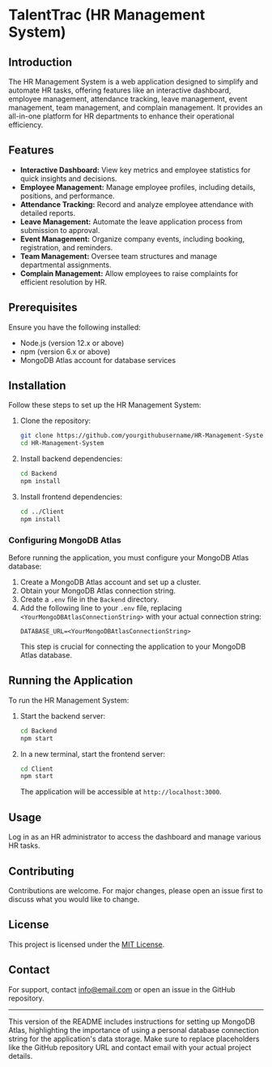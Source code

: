 
# TalentTrac (HR Management System)

## Introduction
The HR Management System is a web application designed to simplify and automate HR tasks, offering features like an interactive dashboard, employee management, attendance tracking, leave management, event management, team management, and complain management. It provides an all-in-one platform for HR departments to enhance their operational efficiency.

## Features
- **Interactive Dashboard:** View key metrics and employee statistics for quick insights and decisions.
- **Employee Management:** Manage employee profiles, including details, positions, and performance.
- **Attendance Tracking:** Record and analyze employee attendance with detailed reports.
- **Leave Management:** Automate the leave application process from submission to approval.
- **Event Management:** Organize company events, including booking, registration, and reminders.
- **Team Management:** Oversee team structures and manage departmental assignments.
- **Complain Management:** Allow employees to raise complaints for efficient resolution by HR.

## Prerequisites
Ensure you have the following installed:
- Node.js (version 12.x or above)
- npm (version 6.x or above)
- MongoDB Atlas account for database services

## Installation
Follow these steps to set up the HR Management System:

1. Clone the repository:
   ```bash
   git clone https://github.com/yourgithubusername/HR-Management-System.git
   cd HR-Management-System
   ```

2. Install backend dependencies:
   ```bash
   cd Backend
   npm install
   ```

3. Install frontend dependencies:
   ```bash
   cd ../Client
   npm install
   ```

### Configuring MongoDB Atlas
Before running the application, you must configure your MongoDB Atlas database:

1. Create a MongoDB Atlas account and set up a cluster.
2. Obtain your MongoDB Atlas connection string.
3. Create a `.env` file in the `Backend` directory.
4. Add the following line to your `.env` file, replacing `<YourMongoDBAtlasConnectionString>` with your actual connection string:
   ```
   DATABASE_URL=<YourMongoDBAtlasConnectionString>
   ```
   This step is crucial for connecting the application to your MongoDB Atlas database.

## Running the Application
To run the HR Management System:

1. Start the backend server:
   ```bash
   cd Backend
   npm start
   ```

2. In a new terminal, start the frontend server:
   ```bash
   cd Client
   npm start
   ```
   The application will be accessible at `http://localhost:3000`.

## Usage
Log in as an HR administrator to access the dashboard and manage various HR tasks.

## Contributing
Contributions are welcome. For major changes, please open an issue first to discuss what you would like to change.

## License
This project is licensed under the [MIT License](https://choosealicense.com/licenses/mit/).

## Contact
For support, contact info@email.com or open an issue in the GitHub repository.

---

This version of the README includes instructions for setting up MongoDB Atlas, highlighting the importance of using a personal database connection string for the application's data storage. Make sure to replace placeholders like the GitHub repository URL and contact email with your actual project details.
